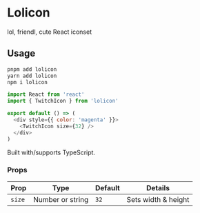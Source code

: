# Lolicon

lol, friendl, cute React iconset

[docs]: https://lolicon.ichiql.dev

## Usage

```sh
pnpm add lolicon
yarn add lolicon
npm i lolicon
```

```js
import React from 'react'
import { TwitchIcon } from 'lolicon'

export default () => (
  <div style={{ color: 'magenta' }}>
    <TwitchIcon size={32} />
  </div>
)
```

Built with/supports TypeScript.

### Props

| Prop   | Type             | Default | Details             |
| ------ | ---------------- | ------- | ------------------- |
| `size` | Number or string | `32`    | Sets width & height |
